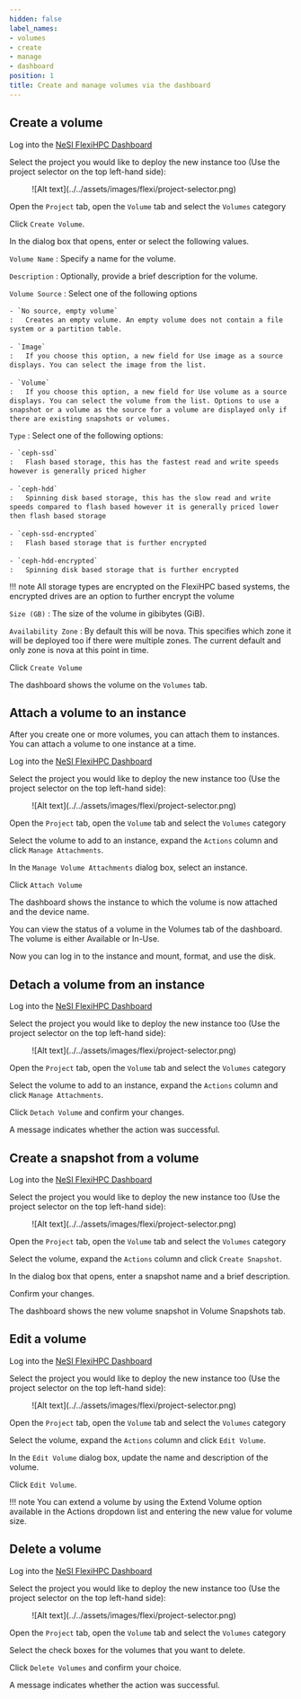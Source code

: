 ```yaml
---
hidden: false
label_names:
- volumes
- create
- manage
- dashboard
position: 1
title: Create and manage volumes via the dashboard
---
```


## Create a volume

Log into the [NeSI FlexiHPC Dashboard](https://dashboard.cloud.nesi.org.nz/)

Select the project you would like to deploy the new instance too (Use the project selector on the top left-hand side):

<figure markdown>
  ![Alt text](../../assets/images/flexi/project-selector.png)
</figure>

Open the `Project` tab, open the `Volume` tab and select the `Volumes` category

Click `Create Volume`.

In the dialog box that opens, enter or select the following values.

`Volume Name`
:   Specify a name for the volume.

`Description`
:   Optionally, provide a brief description for the volume.

`Volume Source`
:   Select one of the following options

    - `No source, empty volume`
    :   Creates an empty volume. An empty volume does not contain a file system or a partition table.

    - `Image`
    :   If you choose this option, a new field for Use image as a source displays. You can select the image from the list.

    - `Volume`
    :   If you choose this option, a new field for Use volume as a source displays. You can select the volume from the list. Options to use a snapshot or a volume as the source for a volume are displayed only if there are existing snapshots or volumes.

`Type`
:   Select one of the following options:

    - `ceph-ssd`
    :   Flash based storage, this has the fastest read and write speeds however is generally priced higher

    - `ceph-hdd`
    :   Spinning disk based storage, this has the slow read and write speeds compared to flash based however it is generally priced lower then flash based storage

    - `ceph-ssd-encrypted`
    :   Flash based storage that is further encrypted

    - `ceph-hdd-encrypted`
    :   Spinning disk based storage that is further encrypted

!!! note
    All storage types are encrypted on the FlexiHPC based systems, the encrypted drives are an option to further encrypt the volume 

`Size (GB)`
:   The size of the volume in gibibytes (GiB).

`Availability Zone`
:   By default this will be nova. This specifies which zone it will be deployed too if there were multiple zones. The current default and only zone is nova at this point in time.

Click `Create Volume`

The dashboard shows the volume on the `Volumes` tab.

## Attach a volume to an instance

After you create one or more volumes, you can attach them to instances. You can attach a volume to one instance at a time.

Log into the [NeSI FlexiHPC Dashboard](https://dashboard.cloud.nesi.org.nz/)

Select the project you would like to deploy the new instance too (Use the project selector on the top left-hand side):

<figure markdown>
  ![Alt text](../../assets/images/flexi/project-selector.png)
</figure>

Open the `Project` tab, open the `Volume` tab and select the `Volumes` category

Select the volume to add to an instance, expand the `Actions` column and click `Manage Attachments`.

In the `Manage Volume Attachments` dialog box, select an instance.

Click `Attach Volume`

The dashboard shows the instance to which the volume is now attached and the device name.

You can view the status of a volume in the Volumes tab of the dashboard. The volume is either Available or In-Use.

Now you can log in to the instance and mount, format, and use the disk.

## Detach a volume from an instance

Log into the [NeSI FlexiHPC Dashboard](https://dashboard.cloud.nesi.org.nz/)

Select the project you would like to deploy the new instance too (Use the project selector on the top left-hand side):

<figure markdown>
  ![Alt text](../../assets/images/flexi/project-selector.png)
</figure>

Open the `Project` tab, open the `Volume` tab and select the `Volumes` category

Select the volume to add to an instance, expand the `Actions` column and click `Manage Attachments`.

Click `Detach Volume` and confirm your changes.

A message indicates whether the action was successful.

## Create a snapshot from a volume

Log into the [NeSI FlexiHPC Dashboard](https://dashboard.cloud.nesi.org.nz/)

Select the project you would like to deploy the new instance too (Use the project selector on the top left-hand side):

<figure markdown>
  ![Alt text](../../assets/images/flexi/project-selector.png)
</figure>

Open the `Project` tab, open the `Volume` tab and select the `Volumes` category

Select the volume, expand the `Actions` column and click `Create Snapshot`.

In the dialog box that opens, enter a snapshot name and a brief description.

Confirm your changes.

The dashboard shows the new volume snapshot in Volume Snapshots tab.

## Edit a volume

Log into the [NeSI FlexiHPC Dashboard](https://dashboard.cloud.nesi.org.nz/)

Select the project you would like to deploy the new instance too (Use the project selector on the top left-hand side):

<figure markdown>
  ![Alt text](../../assets/images/flexi/project-selector.png)
</figure>

Open the `Project` tab, open the `Volume` tab and select the `Volumes` category

Select the volume, expand the `Actions` column and click `Edit Volume`.

In the `Edit Volume` dialog box, update the name and description of the volume.

Click `Edit Volume`.

!!! note
    You can extend a volume by using the Extend Volume option available in the Actions dropdown list and entering the new value for volume size.

## Delete a volume

Log into the [NeSI FlexiHPC Dashboard](https://dashboard.cloud.nesi.org.nz/)

Select the project you would like to deploy the new instance too (Use the project selector on the top left-hand side):

<figure markdown>
  ![Alt text](../../assets/images/flexi/project-selector.png)
</figure>

Open the `Project` tab, open the `Volume` tab and select the `Volumes` category

Select the check boxes for the volumes that you want to delete.

Click `Delete Volumes` and confirm your choice.

A message indicates whether the action was successful.